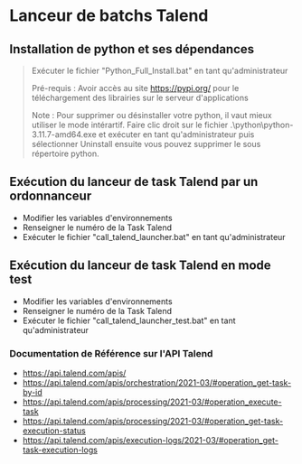 # Lanceur de batchs Talend

## Installation de python et ses dépendances

> Exécuter le fichier "Python_Full_Install.bat" en tant qu'administrateur
>
> Pré-requis : Avoir accès au site https://pypi.org/ pour le téléchargement des librairies sur le serveur d'applications
>
> Note : Pour supprimer ou désinstaller votre python, il vaut mieux utiliser le mode intérartif. Faire clic droit sur le fichier .\python\python-3.11.7-amd64.exe et exécuter en tant qu'administrateur puis sélectionner Uninstall ensuite vous pouvez supprimer le sous répertoire python.

## Exécution du lanceur de task Talend par un ordonnanceur

* Modifier les variables d'environnements
* Renseigner le numéro de la Task Talend
* Exécuter le fichier "call_talend_launcher.bat" en tant qu'administrateur

## Exécution du lanceur de task Talend en mode test

* Modifier les variables d'environnements
* Renseigner le numéro de la Task Talend
* Exécuter le fichier "call_talend_launcher_test.bat" en tant qu'administrateur

### Documentation de Référence sur l'API Talend

* https://api.talend.com/apis/
* https://api.talend.com/apis/orchestration/2021-03/#operation_get-task-by-id
* https://api.talend.com/apis/processing/2021-03/#operation_execute-task
* https://api.talend.com/apis/processing/2021-03/#operation_get-task-execution-status
* https://api.talend.com/apis/execution-logs/2021-03/#operation_get-task-execution-logs
